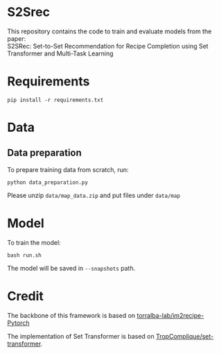 # S2Srec
This repository contains the code to train and evaluate models from the paper:  
S2SRec: Set-to-Set Recommendation for Recipe Completion using Set Transformer and Multi-Task Learning
# Requirements
```shell
pip install -r requirements.txt
```
# Data
## Data preparation
To prepare training data from scratch, run:
```shell
python data_preparation.py
```
Please unzip `data/map_data.zip` and put files under `data/map`

# Model
To train the model:
```shell
bash run.sh
```
The model will be saved in `--snapshots` path.

# Credit
The backbone of this framework is based on [torralba-lab/im2recipe-Pytorch](https://github.com/torralba-lab/im2recipe-Pytorch)

The implementation of Set Transformer is based on [TropComplique/set-transformer](https://github.com/TropComplique/set-transformer).
